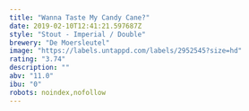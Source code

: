```yaml
---
title: "Wanna Taste My Candy Cane?"
date: 2019-02-10T12:41:21.597687Z
style: "Stout - Imperial / Double"
brewery: "De Moersleutel"
image: "https://labels.untappd.com/labels/2952545?size=hd"
rating: "3.74"
description: ""
abv: "11.0"
ibu: "0"
robots: noindex,nofollow
---
```

